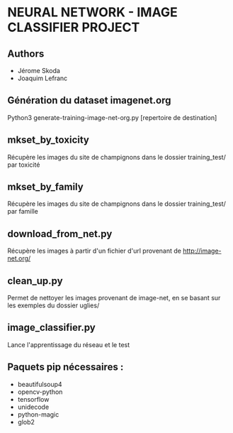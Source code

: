 
# NEURAL NETWORK - IMAGE CLASSIFIER PROJECT

## Authors

* Jérome Skoda
* Joaquim Lefranc

## Génération du dataset imagenet.org

Python3 generate-training-image-net-org.py [repertoire de destination]

## mkset_by_toxicity
Récupère les images du site de champignons dans le dossier training_test/ par toxicité


## mkset_by_family
Récupère les images du site de champignons dans le dossier training_test/ par famille

## download_from_net.py
Récupère les images à partir d'un fichier d'url provenant de http://image-net.org/


## clean_up.py
Permet de nettoyer les images provenant de image-net, en se basant sur les exemples du dossier uglies/


## image_classifier.py

Lance l'apprentissage du réseau et le test

## Paquets pip nécessaires :

* beautifulsoup4
* opencv-python
* tensorflow
* unidecode
* python-magic
* glob2
